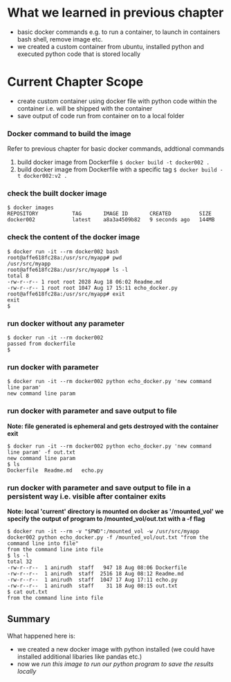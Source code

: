 # What we learned in previous chapter
- basic docker commands e.g. to run a container, to launch in containers bash shell, remove image etc.
- we created a custom container from ubuntu, installed python and executed python code that is stored locally

# Current Chapter Scope
- create custom container using docker file with python code within the container i.e. will be shipped with the container
- save output of code run from container on to a local folder

### Docker command to build the image
Refer to previous chapter for basic docker commands, addtional commands

1. build docker image from Dockerfile
`$ docker build -t docker002 .`
2. build docker image from Dockerfile with a specific tag
`$ docker build -t docker002:v2 .`

### check the built docker image
```
$ docker images
REPOSITORY           TAG       IMAGE ID       CREATED         SIZE
docker002            latest    a8a3a4509b82   9 seconds ago   144MB
```
### check the content of the docker image
```
$ docker run -it --rm docker002 bash
root@affe618fc28a:/usr/src/myapp# pwd
/usr/src/myapp
root@affe618fc28a:/usr/src/myapp# ls -l
total 8
-rw-r--r-- 1 root root 2028 Aug 18 06:02 Readme.md
-rw-r--r-- 1 root root 1047 Aug 17 15:11 echo_docker.py
root@affe618fc28a:/usr/src/myapp# exit
exit
$ 
```
### run docker without any parameter
```
$ docker run -it --rm docker002
passed from dockerfile
$ 
```
### run docker with parameter
```
$ docker run -it --rm docker002 python echo_docker.py 'new command line param'
new command line param
```
### run docker with parameter and save output to file
**Note: file generated is ephemeral and gets destroyed with the container exit**
```
$ docker run -it --rm docker002 python echo_docker.py 'new command line param' -f out.txt
new command line param
$ ls
Dockerfile	Readme.md	echo.py
```
### run docker with parameter and save output to file in a persistent way i.e. visible after container exits
**Note:
local 'current' directory is mounted on docker as '/mounted_vol'
we specify the output of program to /mounted_vol/out.txt with a -f flag**
```
$ docker run -it --rm -v "$PWD":/mounted_vol -w /usr/src/myapp docker002 python echo_docker.py -f /mounted_vol/out.txt "from the command line into file"
from the command line into file
$ ls -l
total 32
-rw-r--r--  1 anirudh  staff   947 18 Aug 08:06 Dockerfile
-rw-r--r--  1 anirudh  staff  2516 18 Aug 08:12 Readme.md
-rw-r--r--  1 anirudh  staff  1047 17 Aug 17:11 echo.py
-rw-r--r--  1 anirudh  staff    31 18 Aug 08:15 out.txt
$ cat out.txt 
from the command line into file
```
## Summary
What happened here is:  
- we created a new docker image with python installed (we could have installed additional libaries like pandas etc.)
- now we *run this image to run our python program to save the results locally*
